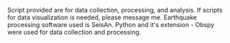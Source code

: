 Script provided are for data collection, processing, and analysis.
If scripts for data visualization is needed, please message me.
Earthquake processing software used is SeisAn.
Python and it's extension - Obspy were used for data collection and processing.
